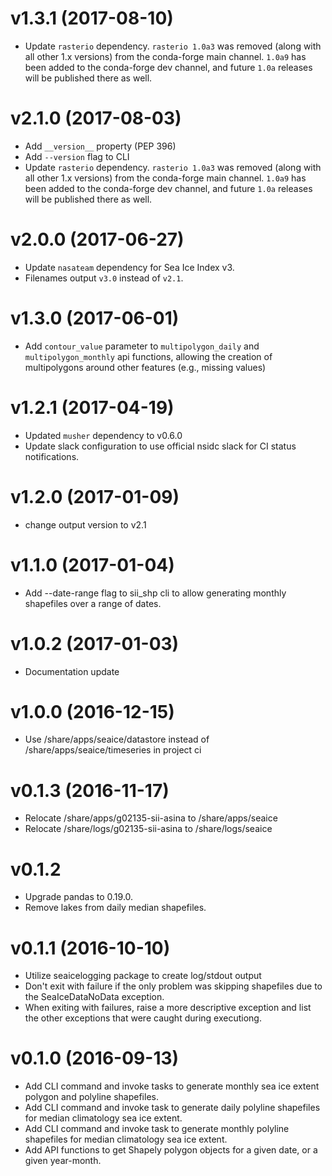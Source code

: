 # v1.3.1 (2017-08-10)

- Update `rasterio` dependency. `rasterio 1.0a3` was removed (along with all
  other 1.x versions) from the conda-forge main channel. `1.0a9` has been added
  to the conda-forge dev channel, and future `1.0a` releases will be published
  there as well.

# v2.1.0 (2017-08-03)

- Add `__version__` property (PEP 396)
- Add `--version` flag to CLI
- Update `rasterio` dependency. `rasterio 1.0a3` was removed (along with all
  other 1.x versions) from the conda-forge main channel. `1.0a9` has been added
  to the conda-forge dev channel, and future `1.0a` releases will be published
  there as well.

# v2.0.0 (2017-06-27)

* Update `nasateam` dependency for Sea Ice Index v3.
* Filenames output `v3.0` instead of `v2.1`.

# v1.3.0 (2017-06-01)

* Add `contour_value` parameter to `multipolygon_daily` and `multipolygon_monthly`
  api functions, allowing the creation of multipolygons around other features (e.g.,
  missing values)

# v1.2.1 (2017-04-19)

* Updated `musher` dependency to v0.6.0
* Update slack configuration to use official nsidc slack for CI status notifications.

# v1.2.0 (2017-01-09)
* change output version to v2.1

# v1.1.0 (2017-01-04)
* Add --date-range flag to sii_shp cli to allow generating
  monthly shapefiles over a range of dates.

# v1.0.2 (2017-01-03)
* Documentation update

# v1.0.0 (2016-12-15)

* Use /share/apps/seaice/datastore instead of
  /share/apps/seaice/timeseries in project ci

# v0.1.3 (2016-11-17)

* Relocate /share/apps/g02135-sii-asina to /share/apps/seaice
* Relocate /share/logs/g02135-sii-asina to /share/logs/seaice

# v0.1.2

* Upgrade pandas to 0.19.0.
* Remove lakes from daily median shapefiles.

# v0.1.1 (2016-10-10)

* Utilize seaicelogging package to create log/stdout output
* Don't exit with failure if the only problem was skipping shapefiles due to the
  SeaIceDataNoData exception.
* When exiting with failures, raise a more descriptive exception and list the
  other exceptions that were caught during executiong.

# v0.1.0 (2016-09-13)

* Add CLI command and invoke tasks to generate monthly sea ice extent
  polygon and polyline shapefiles.
* Add CLI command and invoke task to generate daily polyline shapefiles for
  median climatology sea ice extent.
* Add CLI command and invoke task to generate monthly polyline shapefiles for
  median climatology sea ice extent.
* Add API functions to get Shapely polygon objects for a given date, or a given
  year-month.
